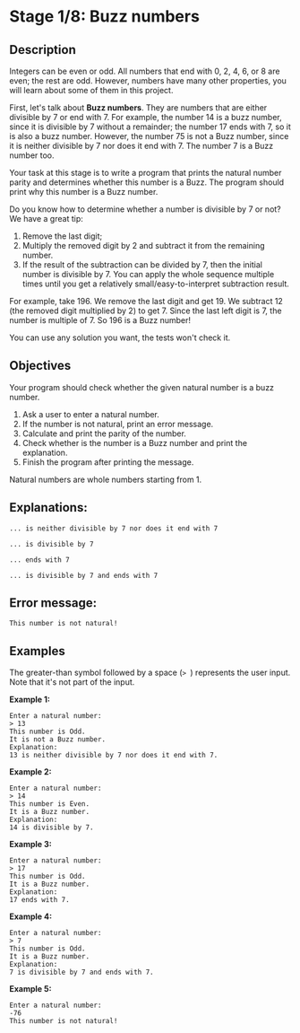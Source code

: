 # Stage 1/8: Buzz numbers

## Description
Integers can be even or odd. All numbers that end with 0, 2, 4, 6, or 8 are even; the rest are odd. However, numbers have many other properties, you will learn about some of them in this project.

First, let's talk about **Buzz numbers**. They are numbers that are either divisible by 7 or end with 7. For example, the number 14 is a buzz number, since it is divisible by 7 without a remainder; the number 17 ends with 7, so it is also a buzz number. However, the number 75 is not a Buzz number, since it is neither divisible by 7 nor does it end with 7. The number 7 is a Buzz number too.

Your task at this stage is to write a program that prints the natural number parity and determines whether this number is a Buzz. The program should print why this number is a Buzz number.

Do you know how to determine whether a number is divisible by 7 or not? We have a great tip:

1. Remove the last digit;
2. Multiply the removed digit by 2 and subtract it from the remaining number.
3. If the result of the subtraction can be divided by 7, then the initial number is divisible by 7. You can apply the whole sequence multiple times until you get a relatively small/easy-to-interpret subtraction result.

For example, take 196. We remove the last digit and get 19. We subtract 12 (the removed digit multiplied by 2) to get 7. Since the last left digit is 7, the number is multiple of 7. So 196 is a Buzz number!

You can use any solution you want, the tests won't check it.

## Objectives
Your program should check whether the given natural number is a buzz number.

1. Ask a user to enter a natural number.
2. If the number is not natural, print an error message.
3. Calculate and print the parity of the number.
4. Check whether is the number is a Buzz number and print the explanation.
5. Finish the program after printing the message. 

Natural numbers are whole numbers starting from 1.

## Explanations:
```text
... is neither divisible by 7 nor does it end with 7
```
```text
... is divisible by 7
```
```text
... ends with 7
```
```text
... is divisible by 7 and ends with 7
```
## Error message:
```text
This number is not natural!
```
## Examples
The greater-than symbol followed by a space (`> `) represents the user input. Note that it's not part of the input.

**Example 1:**
```text
Enter a natural number:
> 13
This number is Odd.
It is not a Buzz number.
Explanation:
13 is neither divisible by 7 nor does it end with 7.
```
**Example 2:**
```text
Enter a natural number:
> 14
This number is Even.
It is a Buzz number.
Explanation:
14 is divisible by 7.
```
**Example 3:**
```text
Enter a natural number:
> 17
This number is Odd.
It is a Buzz number.
Explanation:
17 ends with 7.
```
**Example 4:**
```text
Enter a natural number:
> 7
This number is Odd.
It is a Buzz number.
Explanation:
7 is divisible by 7 and ends with 7.
```
**Example 5:**
```text
Enter a natural number:
-76
This number is not natural!
```